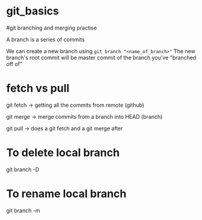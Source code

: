 # git_basics

#git branching and merging practise

A branch is a series of commits

We can create a new branch using `git branch "<name_of_branch>"`
The new branch's root commit will be master commit of the branch you've "branched off of"

# fetch vs pull

git fetch -> getting all the commits from remote (github)

git merge -> merge commits from a branch into HEAD (branch)

git pull -> does a git fetch and a git merge after

# To delete local branch
git branch -D <branch name>

# To rename local branch
git branch -m <oldname> <newname>

